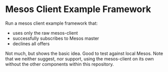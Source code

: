 # Mesos Client Example Framework

Run a mesos client example framework that:
 - uses only the raw mesos-client
 - successfully subscribes to Mesos master
 - declines all offers
 
Not much, but shows the basic idea. Good to test against local Mesos. Note that we neither suggest, nor support, using the mesos-client on its own without the other components within this repository.
